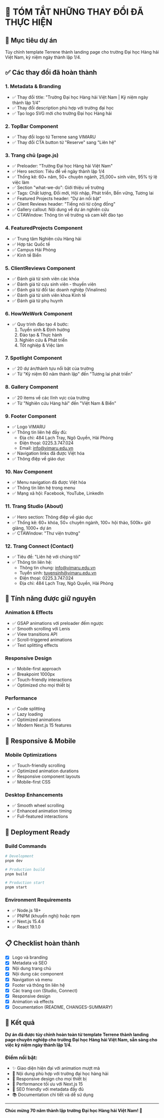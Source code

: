 # 📝 TÓM TẮT NHỮNG THAY ĐỔI ĐÃ THỰC HIỆN

## 🎯 Mục tiêu dự án
Tùy chỉnh template Terrene thành landing page cho trường Đại học Hàng hải Việt Nam, kỷ niệm ngày thành lập 1/4.

## ✅ Các thay đổi đã hoàn thành

### 1. **Metadata & Branding**
- ✅ Thay đổi title: "Trường Đại học Hàng hải Việt Nam | Kỷ niệm ngày thành lập 1/4"
- ✅ Thay đổi description phù hợp với trường đại học
- ✅ Tạo logo SVG mới cho trường Đại học Hàng hải

### 2. **TopBar Component**
- ✅ Thay đổi logo từ Terrene sang VIMARU
- ✅ Thay đổi CTA button từ "Reserve" sang "Liên hệ"

### 3. **Trang chủ (page.js)**
- ✅ Preloader: "Trường Đại học Hàng hải Việt Nam"
- ✅ Hero section: Tiêu đề về ngày thành lập 1/4
- ✅ Thống kê: 60+ năm, 50+ chuyên ngành, 25,000+ sinh viên, 95% tỷ lệ việc làm
- ✅ Section "what-we-do": Giới thiệu về trường
- ✅ Tags: Chất lượng, Đổi mới, Hội nhập, Phát triển, Bền vững, Tương lai
- ✅ Featured Projects header: "Dự án nổi bật"
- ✅ Client Reviews header: "Tiếng nói từ cộng đồng"
- ✅ Gallery callout: Nội dung về dự án nghiên cứu
- ✅ CTAWindow: Thông tin về trường và cam kết đào tạo

### 4. **FeaturedProjects Component**
- ✅ Trung tâm Nghiên cứu Hàng hải
- ✅ Hợp tác Quốc tế
- ✅ Campus Hải Phòng
- ✅ Kinh tế Biển

### 5. **ClientReviews Component**
- ✅ Đánh giá từ sinh viên các khóa
- ✅ Đánh giá từ cựu sinh viên - thuyền viên
- ✅ Đánh giá từ đối tác doanh nghiệp (Vinalines)
- ✅ Đánh giá từ sinh viên khoa Kinh tế
- ✅ Đánh giá từ phụ huynh

### 6. **HowWeWork Component**
- ✅ Quy trình đào tạo 4 bước:
  1. Tuyển sinh & Định hướng
  2. Đào tạo & Thực hành
  3. Nghiên cứu & Phát triển
  4. Tốt nghiệp & Việc làm

### 7. **Spotlight Component**
- ✅ 20 dự án/thành tựu nổi bật của trường
- ✅ Từ "Kỷ niệm 60 năm thành lập" đến "Tương lai phát triển"

### 8. **Gallery Component**
- ✅ 20 items về các lĩnh vực của trường
- ✅ Từ "Nghiên cứu Hàng hải" đến "Việt Nam & Biển"

### 9. **Footer Component**
- ✅ Logo VIMARU
- ✅ Thông tin liên hệ đầy đủ:
  - Địa chỉ: 484 Lạch Tray, Ngô Quyền, Hải Phòng
  - Điện thoại: 0225.3.747.024
  - Email: info@vimaru.edu.vn
- ✅ Navigation links đã được Việt hóa
- ✅ Thông điệp về giáo dục

### 10. **Nav Component**
- ✅ Menu navigation đã được Việt hóa
- ✅ Thông tin liên hệ trong menu
- ✅ Mạng xã hội: Facebook, YouTube, LinkedIn

### 11. **Trang Studio (About)**
- ✅ Hero section: Thông điệp về giáo dục
- ✅ Thống kê: 60+ khóa, 50+ chuyên ngành, 100+ hội thảo, 500k+ giờ giảng, 1000+ dự án
- ✅ CTAWindow: "Thư viện trường"

### 12. **Trang Connect (Contact)**
- ✅ Tiêu đề: "Liên hệ với chúng tôi"
- ✅ Thông tin liên hệ:
  - Thông tin chung: info@vimaru.edu.vn
  - Tuyển sinh: tuyensinh@vimaru.edu.vn
  - Điện thoại: 0225.3.747.024
  - Địa chỉ: 484 Lạch Tray, Ngô Quyền, Hải Phòng

## 🎨 Tính năng được giữ nguyên

### **Animation & Effects**
- ✅ GSAP animations với preloader đếm ngược
- ✅ Smooth scrolling với Lenis
- ✅ View transitions API
- ✅ Scroll-triggered animations
- ✅ Text splitting effects

### **Responsive Design**
- ✅ Mobile-first approach
- ✅ Breakpoint 1000px
- ✅ Touch-friendly interactions
- ✅ Optimized cho mọi thiết bị

### **Performance**
- ✅ Code splitting
- ✅ Lazy loading
- ✅ Optimized animations
- ✅ Modern Next.js 15 features

## 📱 Responsive & Mobile

### **Mobile Optimizations**
- ✅ Touch-friendly scrolling
- ✅ Optimized animation durations
- ✅ Responsive component layouts
- ✅ Mobile-first CSS

### **Desktop Enhancements**
- ✅ Smooth wheel scrolling
- ✅ Enhanced animation timing
- ✅ Full-featured interactions

## 🚀 Deployment Ready

### **Build Commands**
```bash
# Development
pnpm dev

# Production build
pnpm build

# Production start
pnpm start
```

### **Environment Requirements**
- ✅ Node.js 18+
- ✅ PNPM (khuyến nghị) hoặc npm
- ✅ Next.js 15.4.6
- ✅ React 19.1.0

## 📋 Checklist hoàn thành

- [x] Logo và branding
- [x] Metadata và SEO
- [x] Nội dung trang chủ
- [x] Nội dung các component
- [x] Navigation và menu
- [x] Footer và thông tin liên hệ
- [x] Các trang con (Studio, Connect)
- [x] Responsive design
- [x] Animation và effects
- [x] Documentation (README, CHANGES-SUMMARY)

## 🎉 Kết quả

**Dự án đã được tùy chỉnh hoàn toàn từ template Terrene thành landing page chuyên nghiệp cho trường Đại học Hàng hải Việt Nam, sẵn sàng cho việc kỷ niệm ngày thành lập 1/4.**

### **Điểm nổi bật:**
- ✨ Giao diện hiện đại với animation mượt mà
- 🌊 Nội dung phù hợp với trường đại học hàng hải
- 📱 Responsive design cho mọi thiết bị
- 🚀 Performance tối ưu với Next.js 15
- 🎯 SEO friendly với metadata đầy đủ
- 📚 Documentation chi tiết và dễ sử dụng

---

**Chúc mừng 70 năm thành lập trường Đại học Hàng hải Việt Nam! 🎉**

